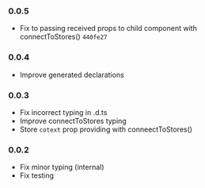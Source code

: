 ### 0.0.5
- Fix to passing received props to child component with connectToStores() `440fe27`

### 0.0.4
- Improve generated declarations

### 0.0.3
- Fix incorrect typing in .d.ts
- Improve connectToStores typing
- Store `cotext` prop providing with conneectToStores()

### 0.0.2
- Fix minor typing (internal)
- Fix testing
